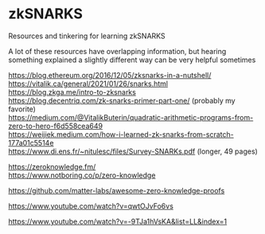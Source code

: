 # zkSNARKS
Resources and tinkering for learning zkSNARKS

A lot of these resources have overlapping information, but hearing something explained a slightly different way can be very helpful sometimes  

https://blog.ethereum.org/2016/12/05/zksnarks-in-a-nutshell/  
https://vitalik.ca/general/2021/01/26/snarks.html  
https://blog.zkga.me/intro-to-zksnarks  
https://blog.decentriq.com/zk-snarks-primer-part-one/ (probably my favorite)  
https://medium.com/@VitalikButerin/quadratic-arithmetic-programs-from-zero-to-hero-f6d558cea649  
https://weijiek.medium.com/how-i-learned-zk-snarks-from-scratch-177a01c5514e  
https://www.di.ens.fr/~nitulesc/files/Survey-SNARKs.pdf (longer, 49 pages)  

https://zeroknowledge.fm/  
https://www.notboring.co/p/zero-knowledge  

https://github.com/matter-labs/awesome-zero-knowledge-proofs  

https://www.youtube.com/watch?v=qwtOJvFo6vs  

https://www.youtube.com/watch?v=-9TJa1hVsKA&list=LL&index=1  
